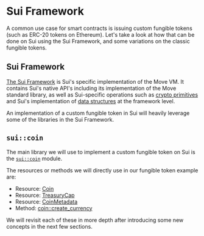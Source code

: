 # Sui Framework

A common use case for smart contracts is issuing custom fungible tokens (such as ERC-20 tokens on Ethereum). Let's take a look at how that can be done on Sui using the Sui Framework, and some variations on the classic fungible tokens.

## Sui Framework

[The Sui Framework](https://github.com/MystenLabs/sui/tree/main/crates/sui-framework/docs) is Sui's specific implementation of the Move VM. It contains Sui's native API's including its implementation of the Move standard library, as well as Sui-specific operations such as [crypto primitives](https://github.com/MystenLabs/sui/blob/main/crates/sui-framework/docs/groth16.md) and Sui's implementation of [data structures](https://github.com/MystenLabs/sui/blob/main/crates/sui-framework/docs/url.md) at the framework level. 

An implementation of a custom fungible token in Sui will heavily leverage some of the libraries in the Sui Framework. 

## `sui::coin`

The main library we will use to implement a custom fungible token on Sui is the [`sui::coin`](https://github.com/MystenLabs/sui/blob/main/crates/sui-framework/docs/coin.md) module. 

The resources or methods we will directly use in our fungible token example are:

- Resource: [Coin](https://github.com/MystenLabs/sui/blob/main/crates/sui-framework/docs/coin.md#resource-coin)
- Resource: [TreasuryCap](https://github.com/MystenLabs/sui/blob/main/crates/sui-framework/docs/coin.md#resource-treasurycap)
- Resource: [CoinMetadata](https://github.com/MystenLabs/sui/blob/main/crates/sui-framework/docs/coin.md#resource-coinmetadata)
- Method: [coin::create_currency](https://github.com/MystenLabs/sui/blob/main/crates/sui-framework/docs/coin.md#function-create_currency)

We will revisit each of these in more depth after introducing some new concepts in the next few sections. 